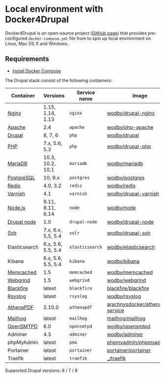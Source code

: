 # Local environment with Docker4Drupal

Docker4Drupal is an open-source project ([GitHub page](https://github.com/wodby/docker4drupal)) that provides pre-configured `docker-compose.yml` file from to spin up local environment on Linux, Mac OS X and Windows. 

## Requirements

* [Install Docker Compose](https://docs.docker.com/compose/install)

The Drupal stack consist of the following containers:

| Container     | Versions                | Service name    | Image                              |
| ------------- | ----------------------- | --------------- | ---------------------------------- |
| [Nginx]       | 1.15, 1.14, 1.13        | `nginx`         | [wodby/drupal-nginx]               |
| [Apache]      | 2.4                     | `apache`        | [wodby/php-apache]                 |
| [Drupal]      | 8, 7, 6                 | `php`           | [wodby/drupal]                     |
| [PHP]         | 7.x, 5.6, 5.3           | `php`           | [wodby/drupal-php]                 |
| [MariaDB]     | 10.3, 10.2, 10.1        | `mariadb`       | [wodby/mariadb]                    |
| [PostgreSQL]  | 10, 9.x                 | `postgres`      | [wodby/postgres]                   |
| [Redis]       | 4.0, 3.2                | `redis`         | [wodby/redis]                      |
| [Varnish]     | 4.1                     | `varnish`       | [wodby/drupal-varnish]             |
| [Node.js]     | 9.11, 8.11, 6.14        | `node`          | [wodby/node]                       |
| [Drupal node] | 1.0                     | `drupal-node`   | [wodby/drupal-node]                |
| [Solr]        | 7.x, 6.x, 5.5, 5.4      | `solr`          | [wodby/drupal-solr]                |
| Elasticsearch | 6.x, 5.6, 5.5, 5.4      | `elasticsearch` | [wodby/elasticsearch]              |
| Kibana        | 6.x, 5.6, 5.5, 5.4      | `kibana`        | [wodby/kibana]                     |
| [Memcached]   | 1.5                     | `memcached`     | [wodby/memcached]                  |
| [Webgrind]    | 1.5                     | `webgrind`      | [wodby/webgrind]                   |
| [Blackfire]   | latest                  | `blackfire`     | [blackfire/blackfire]              |
| [Rsyslog]     | latest                  | `rsyslog`       | [wodby/rsyslog]                    |
| [AthenaPDF]   | 2.10.0                  | `athenapdf`     | [arachnysdocker/athenapdf-service] |
| [Mailhog]     | latest                  | `mailhog`       | [mailhog/mailhog]                  |
| [OpenSMTPD]   | 6.0                     | `opensmtpd`     | [wodby/opensmtpd]                  |
| Adminer       | 4.3                     | `adminer`       | [wodby/adminer]                    |
| phpMyAdmin    | latest                  | `pma`           | [phpmyadmin/phpmyadmin]            |
| Portainer     | latest                  | `portainer`     | [portainer/portainer]              |
| Traefik       | latest                  | `traefik`       | [_/traefik]                        |

Supported Drupal versions: 8 / 7 / 6

[Apache]: ../containers/apache.md
[AthenaPDF]: ../containers/athenapdf.md
[Blackfire]: ../containers/blackfire.md
[Drupal node]: ../containers/drupal-node.md
[Drupal]: ../containers/php.md
[Mailhog]: ../containers/mailhog.md
[MariaDB]: ../containers/mariadb.md
[Memcached]: ../containers/memcached.md
[Nginx]: ../containers/nginx.md
[Node.js]: ../containers/node.md
[OpenSMTPD]: ../containers/opensmtpd.md
[PHP]: ../containers/php.md
[PostgreSQL]: ../containers/postgres.md
[Redis]: ../containers/redis.md
[Rsyslog]: ../containers/rsyslog.md
[Solr]: ../containers/solr.md
[Varnish]: ../containers/varnish.md
[Webgrind]: ../containers/webgrind.md

[wodby/drupal-nginx]: https://github.com/wodby/drupal-nginx
[wodby/php-apache]: https://github.com/wodby/php-apache
[wodby/drupal]: https://github.com/wodby/drupal
[wodby/drupal-php]: https://github.com/wodby/drupal-php
[wodby/mariadb]: https://github.com/wodby/mariadb
[wodby/postgres]: https://github.com/wodby/postgres
[wodby/redis]: https://github.com/wodby/redis
[wodby/drupal-varnish]: https://github.com/wodby/drupal-varnish
[wodby/drupal-solr]: https://github.com/wodby/drupal-solr
[wodby/elasticsearch]: https://github.com/wodby/elasticsearch
[wodby/kibana]: https://github.com/wodby/kibana
[wodby/node]: https://github.com/wodby/node
[wodby/drupal-node]: https://github.com/wodby/drupal-node
[wodby/memcached]: https://github.com/wodby/memcached
[wodby/opensmtpd]: https://github.com/wodby/opensmtpd
[wodby/webgrind]: https://hub.docker.com/r/wodby/webgrind
[blackfire/blackfire]: https://hub.docker.com/r/blackfire/blackfire
[wodby/rsyslog]: https://hub.docker.com/r/wodby/rsyslog
[arachnysdocker/athenapdf-service]: https://hub.docker.com/r/arachnysdocker/athenapdf-service
[mailhog/mailhog]: https://hub.docker.com/r/mailhog/mailhog
[wodby/adminer]: https://hub.docker.com/r/wodby/adminer
[phpmyadmin/phpmyadmin]: https://hub.docker.com/r/phpmyadmin/phpmyadmin
[portainer/portainer]: https://hub.docker.com/r/portainer/portainer
[_/traefik]: https://hub.docker.com/_/traefik
